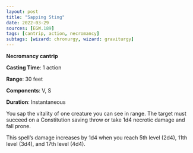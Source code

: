 ```yaml
---
layout: post
title: "Sapping Sting"
date: 2022-03-29
sources: [EGW.189]
tags: [cantrip, action, necromancy]
subtags: [wizard: chronurgy, wizard: graviturgy]
---
```


**Necromancy cantrip**

**Casting Time**: 1 action

**Range**: 30 feet

**Components**: V, S

**Duration**: Instantaneous

You sap the vitality of one creature you can see in range. The target must succeed on a Constitution saving throw or take 1d4 necrotic damage and fall prone.

This spell’s damage increases by 1d4 when you reach 5th level (2d4), 11th level (3d4), and 17th level (4d4).
